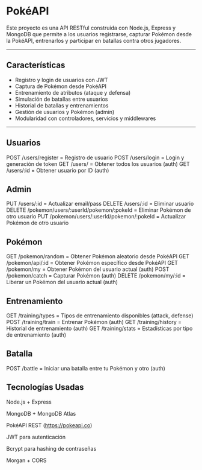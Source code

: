 # PokéAPI

Este proyecto es una API RESTful construida con Node.js, Express y MongoDB que permite a los usuarios registrarse, capturar Pokémon desde la PokéAPI, entrenarlos y participar en batallas contra otros jugadores.

---

## Características

- Registro y login de usuarios con JWT
- Captura de Pokémon desde PokéAPI
- Entrenamiento de atributos (ataque y defensa)
- Simulación de batallas entre usuarios
- Historial de batallas y entrenamientos
- Gestión de usuarios y Pokémon (admin)
- Modularidad con controladores, servicios y middlewares

---

## Usuarios

POST /users/register = Registro de usuario
POST /users/login = Login y generación de token
GET /users/ = Obtener todos los usuarios (auth)
GET /users/:id = Obtener usuario por ID (auth)

## Admin

PUT /users/:id = Actualizar email/pass
DELETE /users/:id = Eliminar usuario
DELETE /pokemon/users/:userId/pokemon/:pokeId = Eliminar Pokémon de otro usuario
PUT /pokemon/users/:userId/pokemon/:pokeId = Actualizar Pokémon de otro usuario

## Pokémon

GET /pokemon/random = Obtener Pokémon aleatorio desde PokéAPI
GET /pokemon/api/:id = Obtener Pokémon específico desde PokéAPI
GET /pokemon/my = Obtener Pokémon del usuario actual (auth)
POST /pokemon/catch = Capturar Pokémon (auth)
DELETE /pokemon/my/:id = Liberar un Pokémon del usuario actual (auth)

## Entrenamiento

GET /training/types = Tipos de entrenamiento disponibles (attack, defense)
POST /training/train = Entrenar Pokémon (auth)
GET /training/history = Historial de entrenamiento (auth)
GET /training/stats = Estadísticas por tipo de entrenamiento (auth)

## Batalla

POST /battle = Iniciar una batalla entre tu Pokémon y otro (auth)

## Tecnologías Usadas

Node.js + Express

MongoDB + MongoDB Atlas

PokéAPI REST (https://pokeapi.co)

JWT para autenticación

Bcrypt para hashing de contraseñas

Morgan + CORS
